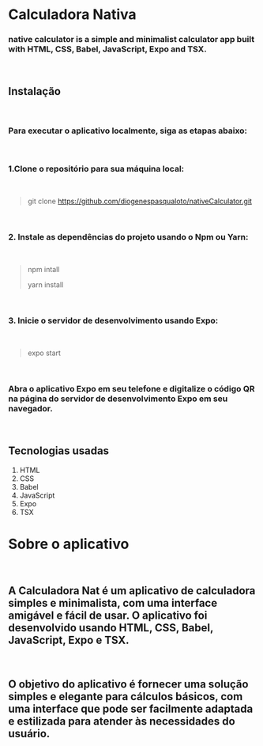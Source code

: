 # Calculadora Nativa

### native calculator is a simple and minimalist calculator app built with HTML, CSS, Babel, JavaScript, Expo and TSX.
<br>

## Instalação

<br>

### Para executar o aplicativo localmente, siga as etapas abaixo:

<br>

### 1.Clone o repositório para sua máquina local:

<br>

> git clone https://github.com/diogenespasqualoto/nativeCalculator.git

<br>

### 2. Instale as dependências do projeto usando o Npm ou  Yarn:

<br>

>
> npm intall
> 
> yarn install
>

<br>

### 3. Inicie o servidor de desenvolvimento usando Expo:

<br>

>
> expo start
>

<br>

### Abra o aplicativo Expo em seu telefone e digitalize o código QR na página do servidor de desenvolvimento Expo em seu navegador.

<br>

## Tecnologias usadas

1. HTML
1. CSS
1. Babel
1. JavaScript
1. Expo
1. TSX


# Sobre o aplicativo

<br>

## A Calculadora Nat é um aplicativo de calculadora simples e minimalista, com uma interface amigável e fácil de usar. O aplicativo foi desenvolvido usando HTML, CSS, Babel, JavaScript, Expo e TSX. 

<br>

## O objetivo do aplicativo é fornecer uma solução simples e elegante para cálculos básicos, com uma interface que pode ser facilmente adaptada e estilizada para atender às necessidades do usuário.
